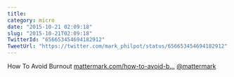 ```yaml
---
title: 
category: micro
date: "2015-10-21 02:09:18"
slug: "2015-10-21T02:09:18"
TwitterId: "656653454694182912"
TweetUrl: "https://twitter.com/mark_philpot/status/656653454694182912"
---
```


How To Avoid Burnout
[mattermark.com/how-to-avoid-b…](http://mattermark.com/how-to-avoid-burnout/)
[@mattermark](https://twitter.com/mattermark)
